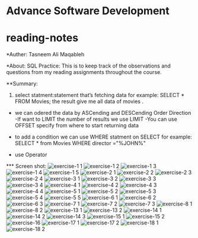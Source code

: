 # Advance Software Development 

# reading-notes

*Auther: Tasneem Ali Maqableh

*About:
SQL Practice:
This is to keep track of the observations and questions
from my reading assignments throughout the course.

**Summary:
1) select statment:statement that’s fetching data
for example: SELECT * FROM Movies;
the result give me all data of movies 
.
- we can odered the data by ASCending and DESCending Order Direction
-If want to LIMIT the number of results we use LIMIT
-You can use OFFSET 
specify from where to start returning data
- to add a condition we can use WHERE statment on SELECT 
for example:
SELECT * from Movies 
WHERE director ="%JOHN%"

- use Operator 


*** Screen shot:
![exercise-1 1](exercise/exercise-1.png)
![exercise-1 2](exercise/exercise-1-2.png)
![exercise-1 3](exercise/exercise-1-3.png)
![exercise-1 4](exercise/exercise-1-4.png)
![exercise-1 5](exercise/exercise-1-5.png)
![exercise-2 1](exercise/exercise-2-1.png)
![exercise-2 2](exercise/exercise-2-2.png)
![exercise-2 3](exercise/exercise-2-3.png)
![exercise-2 4](exercise/exercise-2-4.png)
![exercise-3 1](exercise/exercise-3-1.png)
![exercise-3 2](exercise/exercise-3-2.png)
![exercise-3 3](exercise/exercise-3-3.png)
![exercise-3 4](exercise/exercise-3-4.png)
![exercise-4 1](exercise/exercise-4-1.png)
![exercise-4 2](exercise/exercise-4-2.png)
![exercise-4 3](exercise/exercise-4-3.png)
![exercise-4 4](exercise/exercise-4-4.png)
![exercise-5 1](exercise/review-1.png)
![exercise-5 2](exercise/review-1-2.png)
![exercise-5 3](exercise/review-1-3.png)
![exercise-5 4](exercise/review-1-4.png)
![exercise-5 5](exercise/review-1-5.png)
![exercise-6 1](exercise/exercise-6-1.png)
![exercise-6 2](exercise/exercise-6-2.png)
![exercise-6 3](exercise/exercise-6-3.png)
![exercise-7 1](exercise/exercise-7-1.png)
![exercise-7 2](exercise/exercise-7-2.png)
![exercise-7 3](exercise/exercise-7-3.png)
![exercise-8 1](exercise/exercise-8-1.png)
![exercise-8 2](exercise/exercise-8-2.png)
![exercise-13 1](exercise/exercise-13-1.png)
![exercise-13 2](exercise/exercise-13-2.png)
![exercise-14 1](exercise/exercise-14-1.png)
![exercise-14 2](exercise/exercise-14-2.png)
![exercise-14 3](exercise/exercise-14-3.png)
![exercise-15 1](exercise/exercise-15-1.png)
![exercise-15 2](exercise/exercise-15-2.png)
![exercise-16](exercise/exercise-16.png)
![exercise-17 1](exercise/exercise-17-1.png)
![exercise-17 2](exercise/exercise-17-2.png)
![exercise-18 1](exercise/exercise-18-1.png)
![exercise-18 2](exercise/exercise-18-2.png)
